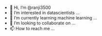 - 👋 Hi, I’m @ranji3500
- 👀 I’m interested in datascientists ...
- 🌱 I’m currently learning machine learning ...
- 💞️ I’m looking to collaborate on ...
- 📫 How to reach me ...

<!---
ranji3500/ranji3500 is a ✨ special ✨ repository because its `README.md` (this file) appears on your GitHub profile.
You can click the Preview link to take a look at your changes.
--->
